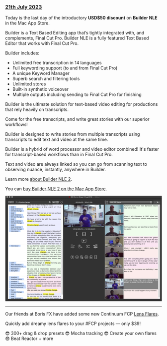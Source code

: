 ### [21th July 2023](/news/20230721)

Today is the last day of the introductory **USD$50 discount** on **Builder NLE** in the Mac App Store.

Builder is a Text Based Editing app that’s tightly integrated with, and complements, Final Cut Pro. Builder NLE is a fully featured Text Based Editor that works with Final Cut Pro.

Builder includes:

- Unlimited free transcription in 14 languages
- Full keywording support (to and from Final Cut Pro)
- A unique Keyword Manager
- Superb search and filtering tools
- Unlimited stores
- Built-in synthetic voiceover
- Multiple outputs including sending to Final Cut Pro for finishing

Builder is the ultimate solution for text-based video editing for productions that rely heavily on transcripts.

Come for the free transcripts, and write great stories with our superior workflows!

Builder is designed to write stories from multiple transcripts using transcripts to edit text and video at the same time.

Builder is a hybrid of word processor and video editor combined! It's faster for transcript-based workflows than in Final Cut Pro.

Text and video are always linked so you can go from scanning text to observing nuance, instantly, anywhere in Builder.

Learn more [about Builder NLE 2](https://www.lumberjacksystem.com/builder-nle-2/).

You can [buy Builder NLE 2 on the Mac App Store](https://apps.apple.com/us/app/builder-nle/id6450122801?mt=12).

![](/static/builder-story-building.jpeg)

---

Our friends at Boris FX have added some new Continuum FCP [Lens Flares](https://fcp.borisfx.com/lens-flares).

Quickly add dreamy lens flares to your #FCP projects — only $39!

😎 300+ drag & drop presets
😎 Mocha tracking
😎 Create your own flares
😎 Beat Reactor + more

